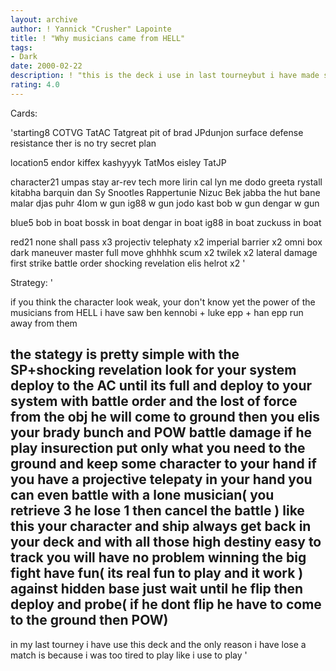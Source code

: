 ```yaml
---
layout: archive
author: ! Yannick "Crusher" Lapointe
title: ! "Why musicians came from HELL"
tags:
- Dark
date: 2000-02-22
description: ! "this is the deck i use in last tourneybut i have made some modification."
rating: 4.0
---
```

Cards: 

'starting8
COTVG
TatAC
Tatgreat pit of brad
JPdunjon
surface defense
resistance
ther is no try
secret plan

location5
endor
kiffex
kashyyyk
TatMos eisley
TatJP

character21
umpas stay
ar-rev
tech more
lirin cal
lyn me
dodo
greeta
rystall
kitabha
barquin dan
Sy Snootles
Rappertunie
Nizuc Bek
jabba the hut
bane malar
djas puhr
4lom w gun
ig88 w gun
jodo kast
bob w gun
dengar w gun

blue5
bob in boat
bossk in boat
dengar in boat
ig88 in boat
zuckuss in boat

red21
none shall pass x3
projectiv telephaty x2
imperial barrier x2
omni box
dark maneuver
master full move
ghhhhk
scum x2
twilek x2
lateral damage
first strike
battle order
shocking revelation
elis helrot x2 '

Strategy: '

if you think the character look weak, your don't know yet the power of the musicians from HELL
i have saw ben kennobi + luke epp + han epp run away from them

the stategy is pretty simple with the SP+shocking revelation look for your system
deploy to the AC until its full and deploy to your system with battle order and the lost of force from the obj he will come to ground then you elis your brady bunch and POW battle damage
if he play insurection put only what you need to the ground and keep some character to your hand
if you have a projective telepaty in your hand you can even battle with a lone musician( you retrieve 3 he lose 1 then cancel the battle )
like this your character and ship always get back in your deck and with all those high destiny easy to track you will have no problem winning the big fight
have fun( its real fun to play and it work )
against hidden base just wait until he flip
then deploy and probe( if he dont flip he have to come to the ground then POW)
------------------------------------------------------------------------------------------------------------------------------------------------
in my last tourney i have use this deck and the only reason i have lose a match is because i
was too tired to play like i use to play '